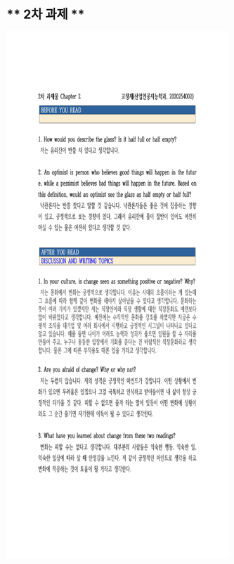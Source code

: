 # ** 2차 과제 **

<p align="left" margin=100>  <img src="https://github.com/kjj3436/industrial-AI/blob/master/images/과제2 _1.png"  width="800" height="1200"> </p>
